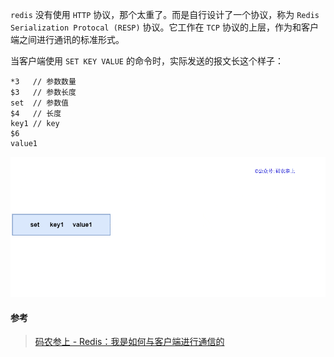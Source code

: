 `redis` 没有使用 `HTTP` 协议，那个太重了。而是自行设计了一个协议，称为 `Redis Serialization Protocal (RESP)` 协议。它工作在 `TCP` 协议的上层，作为和客户端之间进行通讯的标准形式。



当客户端使用 `SET KEY VALUE` 的命令时，实际发送的报文长这个样子：

```
*3   // 参数数量
$3   // 参数长度
set  // 参数值
$4   // 长度
key1 // key
$6
value1
```

![Image](assets/640.gif)

#### 参考

> [码农参上 - Redis：我是如何与客户端进行通信的](https://mp.weixin.qq.com/s/pnNQ6zURbzAjD1KevDSvPw)

